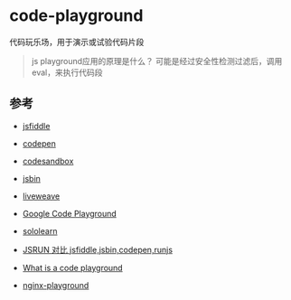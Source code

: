 # code-playground
代码玩乐场，用于演示或试验代码片段

>js playground应用的原理是什么？ 可能是经过安全性检测过滤后，调用eval，来执行代码段

## 参考
- [jsfiddle](https://jsfiddle.net/)
- [codepen](https://codepen.io/pen/)
- [codesandbox](https://codesandbox.io/)
- [jsbin](http://jsbin.com/?html,js,output)
- [liveweave](https://liveweave.com/)
- [Google Code Playground](https://developers.google.com/apis-explorer/?csw=1#p/)
- [sololearn](https://code.sololearn.com/#html)
- [JSRUN 对比 jsfiddle,jsbin,codepen,runjs](http://jsrun.net/note/nkKKp)
- [What is a code playground](https://www.cnblogs.com/guohu/p/9012513.html)

- [nginx-playground](https://nginx-playground.wizardzines.com/)
